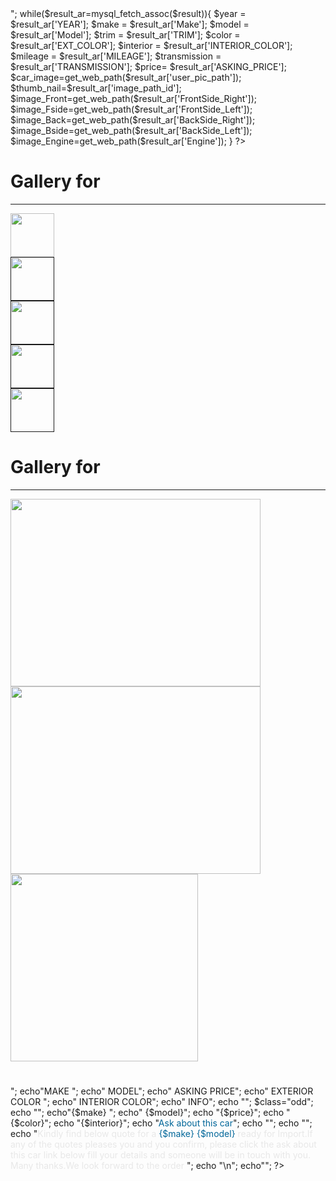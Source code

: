 <?php
require_once "../moss/Database_Connect.php";

//using $_Request below because by default it contains $_Get $_Post $_cookie 
$VIN = $_REQUEST['VIN'];
//The below code was a Eureka moment relating the two tables using inner join under getting the id of a particular object //via the url
$query = "SELECT * FROM cars INNER JOIN images ON cars.image_path_id=images.image_path_id WHERE VIN =" . $VIN; 
if($result=mysql_query($query)){
}else
echo "Sorry, a vehicle with VIN of $VIN cannot be found" .mysql_error()."<br>";


while($result_ar=mysql_fetch_assoc($result)){
$year = $result_ar['YEAR'];
$make = $result_ar['Make'];
$model = $result_ar['Model'];
$trim = $result_ar['TRIM'];
$color = $result_ar['EXT_COLOR'];
$interior = $result_ar['INTERIOR_COLOR'];
$mileage = $result_ar['MILEAGE'];
$transmission = $result_ar['TRANSMISSION'];
$price= $result_ar['ASKING_PRICE'];
$car_image=get_web_path($result_ar['user_pic_path']);
$thumb_nail=$result_ar['image_path_id'];
$image_Front=get_web_path($result_ar['FrontSide_Right']);
$image_Fside=get_web_path($result_ar['FrontSide_Left']);
$image_Back=get_web_path($result_ar['BackSide_Right']);
$image_Bside=get_web_path($result_ar['BackSide_Left']);
$image_Engine=get_web_path($result_ar['Engine']);


}
?>
<div class="row">
<div class="col-lg-1 col-md-2">
<h1 class="hidden-lg" >Gallery for  <?php echo "{$model}";?> </h1>
<hr class="hidden-lg">
<div id="gallery">
<a href ="uploads/Engine/1405112337_Brown Wedding Suit.jpg"><img  src="<?php echo ($image_Engine); ?>"width="70" height="70" /></a>
<div id='float'>
<a href =""><img  src="<?php echo ($image_Bside); ?>"width="70" height="70" /></a>
</div>
<div id='float'>
<a href =""><img  src="<?php echo ($image_Back); ?>"width="70" height="70" /></a>
</div>
<div id='float'>
<a href =""><img  src="<?php echo ($image_Fside); ?>"width="70" height="70" /></a>
</div>
<div id='float'>
<a href =""><img src="<?php echo ($image_Front); ?>"width="70" height="70" /></a>
</div>
</div>
</div>
<!--the below div only seen on large devices-->
<div class="col-lg-7  visible-lg">
<h1 class="hidden-xs" >Gallery for  <?php echo "{$model}";?> </h1>
<hr>
<div id="photo">
<img src="<?php echo ($car_image); ?>"width="400" height="300" />
</div>
</div>
<!--the below div only seen on md devices-->
<div class="col-lg-7 col-md-10 visible-lg">
<div id="photo">
<img src="<?php echo ($car_image); ?>"width="400" height="300" />
</div>
</div>
<!--the below div only seen on xs devices-->
<div class="col-lg-7 col-sm-5 hidden-lg ">
<div id="photo">
<img src="<?php echo ($car_image); ?>"width="300" height="300" />
</div>
<h1/><?php echo"{$make}";?><h1>
</div>
<div class="col-lg-4 col-sm-6 visible-lg ">
<div  id='table' width="50" height="30">
<?php
echo"<table id='tem'><tr >";
echo"<th style='width:50px'>MAKE </th>";
echo"<th style='width:50px'> MODEL</th>";
echo"<th style='width:50px'> ASKING PRICE</th>";
echo"<th style='width:50px'> EXTERIOR COLOR </th>";
echo"<th style='width:50px'> INTERIOR COLOR</th>";
echo"<th style='width:50px'> INFO</th>";
echo "</tr>";
$class="odd";
echo "<tr class=\"$class\">";
echo"<td style='width:50px'>{$make} </td>";
echo"<td style='width:50px'> {$model}</td>";
echo "<td style='width:50px'>{$price}</td>";
echo "<td style='width:50px'>{$color}</td>";
echo "<td style='width:50px'>{$interior}</td>";
echo "<td ><a href='ask.php' style='text-decoration:none;'><span style='color:#006699;'>Ask about this car<span></a></td>";
echo "</tr>";
echo "<tr style='background-color:#383838 ;'>";
echo "<td style='width:100px' ><span  style='color:#E8E8E8 '>Kindly find below quote for a <span style='color:#006699'>{$make} {$model}</span>
ready for Import.If any of the quotes pleases you and you confirm,
please click the ask about this car link below  fill your details and
someone will be in touch with you. Many thanks.We look forward to the order</span> 
</td>";
echo "</tr>\n";
echo"</table>";
?>

